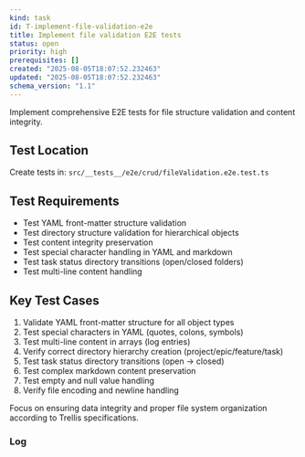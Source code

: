 ```yaml
---
kind: task
id: T-implement-file-validation-e2e
title: Implement file validation E2E tests
status: open
priority: high
prerequisites: []
created: "2025-08-05T18:07:52.232463"
updated: "2025-08-05T18:07:52.232463"
schema_version: "1.1"
---
```


Implement comprehensive E2E tests for file structure validation and content integrity.

## Test Location

Create tests in: `src/__tests__/e2e/crud/fileValidation.e2e.test.ts`

## Test Requirements

- Test YAML front-matter structure validation
- Test directory structure validation for hierarchical objects
- Test content integrity preservation
- Test special character handling in YAML and markdown
- Test task status directory transitions (open/closed folders)
- Test multi-line content handling

## Key Test Cases

1. Validate YAML front-matter structure for all object types
2. Test special characters in YAML (quotes, colons, symbols)
3. Test multi-line content in arrays (log entries)
4. Verify correct directory hierarchy creation (project/epic/feature/task)
5. Test task status directory transitions (open -> closed)
6. Test complex markdown content preservation
7. Test empty and null value handling
8. Verify file encoding and newline handling

Focus on ensuring data integrity and proper file system organization according to Trellis specifications.

### Log

